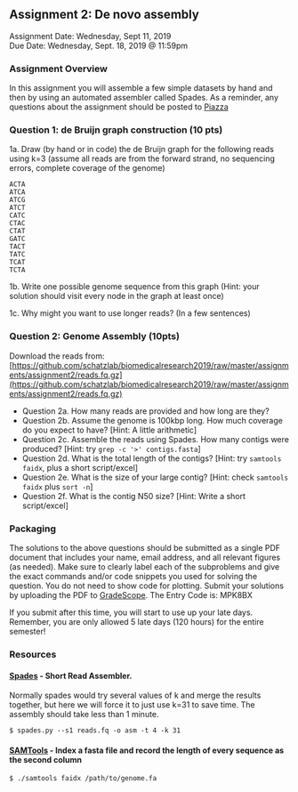 ## Assignment 2: De novo assembly
Assignment Date: Wednesday, Sept 11, 2019 <br>
Due Date: Wednesday, Sept. 18, 2019 @ 11:59pm <br>

### Assignment Overview

In this assignment you will assemble a few simple datasets by hand and then by using an automated assembler called Spades.
As a reminder, any questions about the assignment should be posted to [Piazza](https://piazza.com/jhu/fall2019/en601452/resources)

### Question 1: de Bruijn graph construction (10 pts)

1a. Draw (by hand or in code) the de Bruijn graph for the following reads using k=3 (assume all reads are from the forward strand, no sequencing errors, complete coverage of the genome)

	ACTA
	ATCA
	ATCG
	ATCT
	CATC
	CTAC
	CTAT
	GATC
	TACT
	TATC
	TCAT
	TCTA

1b. Write one possible genome sequence from this graph
(Hint: your solution should visit every node in the graph at least once)

1c. Why might you want to use longer reads? (In a few sentences)


### Question 2: Genome Assembly (10pts)

Download the reads from: [https://github.com/schatzlab/biomedicalresearch2019/raw/master/assignments/assignment2/reads.fq.gz](https://github.com/schatzlab/biomedicalresearch2019/raw/master/assignments/assignment2/reads.fq.gz)

- Question 2a. How many reads are provided and how long are they? 
- Question 2b. Assume the genome is 100kbp long. How much coverage do you expect to have? [Hint: A little arithmetic]
- Question 2c. Assemble the reads using Spades.  How many contigs were produced? [Hint: try `grep -c '>' contigs.fasta`]
- Question 2d. What is the total length of the contigs? [Hint: try `samtools faidx`, plus a short script/excel]
- Question 2e. What is the size of your large contig? [Hint: check `samtools faidx` plus `sort -n`]
- Question 2f. What is the contig N50 size? [Hint: Write a short script/excel]


### Packaging

The solutions to the above questions should be submitted as a single PDF document that includes your name, email address, and 
all relevant figures (as needed). Make sure to clearly label each of the subproblems and give the exact commands and/or code snippets you used for 
solving the question. You do not need to show code for plotting. 
Submit your solutions by uploading the PDF to [GradeScope](https://www.gradescope.com/courses/60230). The Entry Code is: MPK8BX 

If you submit after this time, you will start to use up your late days. Remember, you are only allowed 5 late days (120 hours) for the entire semester!


### Resources

####  [Spades](http://cab.spbu.ru/software/spades/) - Short Read Assembler.

Normally spades would try several values of k and merge the results together, but here we will force it to just use k=31 to save time. The assembly should take less than 1 minute.

```
$ spades.py --s1 reads.fq -o asm -t 4 -k 31
```

#### [SAMTools](http://www.htslib.org/) - Index a fasta file and record the length of every sequence as the second column

```
$ ./samtools faidx /path/to/genome.fa 
```

